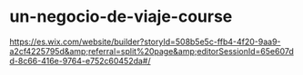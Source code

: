 # un-negocio-de-viaje-course
https://es.wix.com/website/builder?storyId=508b5e5c-ffb4-4f20-9aa9-a2cf4225795d&amp;referral=split%20page&amp;editorSessionId=65e607dd-8c66-416e-9764-e752c60452da#/
